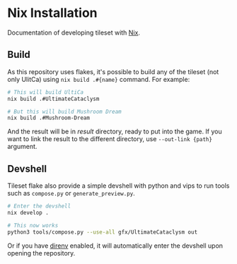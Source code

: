 # Nix Installation

Documentation of developing tileset with [Nix](https://nixos.org/). 

## Build

As this repository uses flakes, it's possible to build any of the tileset (not only UlitCa) using `nix build .#{name}` command. For example:

```sh
# This will build UltiCa
nix build .#UltimateCataclysm

# But this will build Mushroom Dream
nix build .#Mushroom-Dream
```

And the result will be in *result* directory, ready to put into the game. If you want to link the result to the different directory, use `--out-link {path}` argument.

## Devshell

Tileset flake also provide a simple devshell with python and vips to run tools such as `compose.py` or `generate_preview.py`.

```sh
# Enter the devshell
nix develop .

# This now works
python3 tools/compose.py --use-all gfx/UltimateCataclysm out
```

Or if you have [direnv](https://direnv.net/) enabled, it will automatically enter the devshell upon opening the repository.
